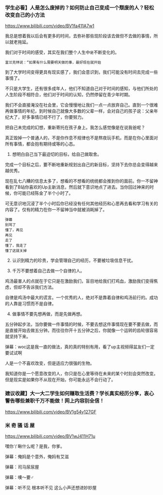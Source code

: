 ### 学生必看】人是怎么废掉的？如何防止自己变成一个颓废的人？轻松改变自己的小方法
https://www.bilibili.com/video/BV1fa411A7w1

我总是想着我以后会有更多的时间，去弥补那些现阶段该去做但不去做的事情，所以就老拖延。

我们对于时间的感受，其实在我们整个人生中`是`不断变化的。

`富兰克林说：“如果有什么需要明天做的事，最好现在就开始`

到了大学时间变得更具有现实感了，我们会意识到，我们可能没有时间去完成一些事情了。

不只是大学生，还有很多成年人，他们不知道自己对于时间的感知，与他们所处的人生阶段不相符合，他们对于时间的认知，仍然停留在青少年时期。

我们不会直接淹没在社会里，它会慢慢地让我们一点一点放弃自己。直到一个很难再做事情的年纪，到时候自己就像大多数的父辈一样，会对自己的孩子说：父亲年纪大了，好多事情已经不行了，你要努力。

把自己未完成的幻想，重新寄托在孩子身上。我怎么感觉像是在说我爸呢？

真正毁掉一个普通人的，不是你作息不规律也不是熬夜玩手机，而是在你心里面对所有事情，都会抱有期待或等的心态。

1. 想明白自己当下最迫切的目标，给自己做取舍。

完成一个目标之后，要不断地重新规划出自己的新目标，坚持下去你总会变得越来越优秀。

现在乱七八糟的信息太多了，想看的不想看的统统都会推到你的面前。你一不留神看到了B站你喜欢的Up主新消息，然后就下意识地点了进去。当你回过神来的时候，你可能已经陈金了半个小时了。

可无意识地沉浸了半个小时后你已经没有任何其他经历和心思再去看和学习有关的内容了。仅有的精力在你一不留神当中就被消耗掉了。
```
弹幕
别骂了
懂了，再见
再见
走了
懂了，我走了
懂了这就关掉
```
2. 认识到精力的珍贵，学会管理自己的经历，不要被垃圾信息干扰。

3. 千万不要想着自己去做一个自律的人。

鸡汤最害人的点就在于它只是在激励我们，盲目地给我们打鸡血，激励我们变得焦虑，但却不告诉我们方法。

自律是鸡汤中最大的谎言。一个优秀的人，绝对不是靠着自律和鸡汤前行的。成功的人靠是习惯而不是自律。

4. 做事情不要先想再做，而是先做再想。

五分钟起步法，当你要做一件事情的时候，不要去想这件事情现在要不要去做，而是直接开始去做五分钟。而往往你开十五分钟之后，你就像一个运转的齿轮很容易就坚持下来。

弹幕：woc这是我一直的做法，真的真的特别有用，看了up主视频得盆友们一定要试试啊

人是一个不喜欢改变，但是适应力很强的生物。

我知道你是一个愿意改变的人，你只是在心里等待在未来的某个时刻会突然改变。但是现实是如果你不从现在开始，你可能永远不会行动了。

### 建议收藏】大一大二学生如何赚取生活费？学长真实经历分享，衷心警告哪些兼职千万不能做！网上内容别全信！
https://www.bilibili.com/video/BV1g54y127GF

### 米 奇 骚 话 屋
https://www.bilibili.com/video/BV1wJ411H71u

嘿你丫瞅什么呢？是我，你爹。

弹幕：俺妈是个意外，俺妈有艾滋

弹幕：司马尿尿屋

弹幕：噢～要♂

弹幕：听不见 根本听不见 这么小声还想进妙妙屋
